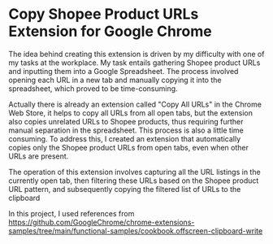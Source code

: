 # Copy Shopee Product URLs Extension for Google Chrome

The idea behind creating this extension is driven by my difficulty with one of my tasks at the workplace. My task entails gathering Shopee product URLs and inputting them into a Google Spreadsheet. The process involved opening each URL in a new tab and manually copying it into the spreadsheet, which proved to be time-consuming.

Actually there is already an extension  called "Copy All URLs" in the Chrome Web Store, it helps to copy all URLs from all open tabs, but the extension also copies unrelated URLs to Shopee products, thus requiring further manual separation in the spreadsheet. This process is also a little time consuming.
To address this, I created an extension that automatically copies only the Shopee product URLs from open tabs, even when other URLs are present.

The operation of this extension involves capturing all the URL listings in the currently open tab, then filtering these URLs based on the Shopee product URL pattern, and subsequently copying the filtered list of URLs to the clipboard

In this project, I used references from https://github.com/GoogleChrome/chrome-extensions-samples/tree/main/functional-samples/cookbook.offscreen-clipboard-write 

